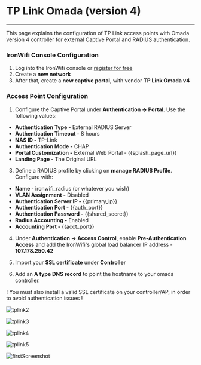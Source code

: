 # **TP Link Omada (version 4)**

---

This page explains the configuration of TP Link access points with Omada version 4 controller for external Captive Portal and RADIUS authentication.

### IronWifi Console Configuration

1. Log into the IronWifi console or [register for free](https://console.ironwifi.com/register)
2. Create a **new network**
3. After that, create a **new captive portal**, with vendor **TP Link Omada v4**

### Access Point Configuration

1. Configure the Captive Portal under **Authentication -> Portal**. Use the following values:

- **Authentication Type -** External RADIUS Server
- **Authentication Timeout -** 8 hours
- **NAS ID -** TP-Link
- **Authentication Mode -** CHAP
- **Portal Customization -** External Web Portal - {{splash_page_url}}
- **Landing Page -** The Original URL

3. Define a RADIUS profile by clicking on **manage RADIUS Profile**. Configure with:

- **Name -** ironwifi_radius (or whatever you wish)
- **VLAN Assignment -** Disabled
- **Authentication Server IP -** {{primary_ip}}
- **Authentication Port -** {{auth_port}}
- **Authentication Password -** {{shared_secret}}
- **Radius Accounting -** Enabled
- **Accounting Port -** {{acct_port}}

4. Under **Authentication -> Access Control**, enable **Pre-Authentication Access** and add the IronWifi's global load balancer IP address - **107.178.250.42**

6. Import your **SSL certificate** under **Controller** 

5. Add an **A type DNS record** to point the hostname to your omada controller.

 ! You must also install a valid SSL certificate on your controller/AP, in order to avoid authentication issues !

![tplink2](https://raw.githubusercontent.com/IronWifi/docs/master/configuration-guides/tp_link_omada_v4/tplink1.png)

![tplink3](https://raw.githubusercontent.com/IronWifi/docs/master/configuration-guides/tp_link_omada_v4/tplink3.png)

![tplink4](https://raw.githubusercontent.com/IronWifi/docs/master/configuration-guides/tp_link_omada_v4/tplink2.png)

![tplink5](https://raw.githubusercontent.com/IronWifi/docs/master/configuration-guides/tp_link_omada_v4/tplink5.png)

![firstScreenshot](https://raw.githubusercontent.com/IronWifi/docs/master/configuration-guides/tplink_eap/tplink5.png)

